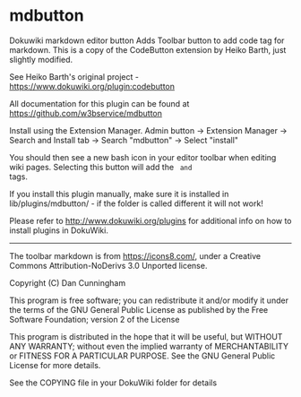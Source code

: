 # mdbutton
Dokuwiki markdown editor button
Adds Toolbar button to add code tag for markdown.  This is a copy of the CodeButton extension by Heiko Barth, just slightly modified.  

See Heiko Barth's original project - https://www.dokuwiki.org/plugin:codebutton

All documentation for this plugin can be found at
https://github.com/w3bservice/mdbutton

Install using the Extension Manager.  Admin button -> Extension Manager -> Search and Install tab -> Search "mdbutton" -> Select "install"

You should then see a new bash icon in your editor toolbar when editing wiki pages.  Selecting this button will add the <code bash> and </code> tags.

If you install this plugin manually, make sure it is installed in
lib/plugins/mdbutton/ - if the folder is called different it
will not work!

Please refer to http://www.dokuwiki.org/plugins for additional info
on how to install plugins in DokuWiki.

----
The toolbar markdown is from https://icons8.com/, under a Creative Commons Attribution-NoDerivs 3.0 Unported license.

Copyright (C) Dan Cunningham  

This program is free software; you can redistribute it and/or modify
it under the terms of the GNU General Public License as published by
the Free Software Foundation; version 2 of the License

This program is distributed in the hope that it will be useful,
but WITHOUT ANY WARRANTY; without even the implied warranty of
MERCHANTABILITY or FITNESS FOR A PARTICULAR PURPOSE.  See the
GNU General Public License for more details.

See the COPYING file in your DokuWiki folder for details
